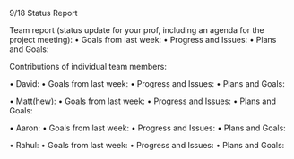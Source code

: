 9/18 Status Report

Team report (status update for your prof, including an agenda for the project meeting):
• Goals from last week:
• Progress and Issues:
• Plans and Goals:

Contributions of individual team members:

• David: 
  • Goals from last week:
  • Progress and Issues:
  • Plans and Goals:


• Matt(hew):
  • Goals from last week:
  • Progress and Issues: 
  • Plans and Goals:


• Aaron:
  • Goals from last week:
  • Progress and Issues: 
  • Plans and Goals:


• Rahul:
  • Goals from last week:
  • Progress and Issues: 
  • Plans and Goals:


